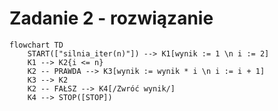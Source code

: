 # Zadanie 2 - rozwiązanie

```mermaid
flowchart TD
	START(["silnia_iter(n)"]) --> K1[wynik := 1 \n i := 2]
	K1 --> K2{i <= n}
	K2 -- PRAWDA --> K3[wynik := wynik * i \n i := i + 1]
    K3 --> K2
	K2 -- FAŁSZ --> K4[/Zwróć wynik/]
    K4 --> STOP([STOP])
```
